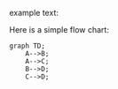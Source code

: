 example text:

Here is a simple flow chart:

```mermaid
graph TD;
    A-->B;
    A-->C;
    B-->D;
    C-->D;
```